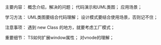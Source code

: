 主要内容：
    概念介绍，解决的问题；
    代码演示和UML类图；
    应用场景；

学习方法：
    UML类图要结合代码理解；
    设计模式要结合使用场景，否则记不住；

注意事项：
    遇到 new Class 的地方，就要考虑工厂模式；

重要细节：
    TS如何扩展window属性；
    对vnode的理解；